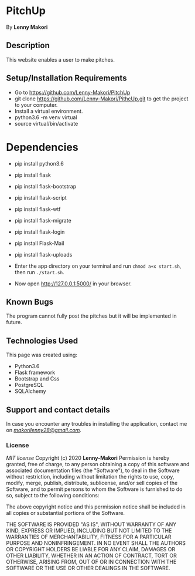 # PitchUp

By **Lenny Makori**

## Description
This website enables a user to make pitches.

## Setup/Installation Requirements
* Go to https://github.com/Lenny-Makori/PitchUp
* git clone https://github.com/Lenny-Makori/PithcUp.git to get the project to your computer.
* Install a virtual environment.
* python3.6 -m venv virtual
* source virtual/bin/activate
# Dependencies
* pip install python3.6
* pip install flask
* pip install flask-bootstrap
* pip install flask-script
* pip install flask-wtf
* pip install flask-migrate
* pip install flask-login
* pip install Flask-Mail
* pip install flask-uploads

* Enter the app directory on your terminal and run `chmod a+x start.sh`, then run `./start.sh`.
* Now open http://127.0.0.1:5000/ in your browser.
## Known Bugs
The program cannot fully post the pitches but it will be implemented in future.



## Technologies Used
This page was created using: 
* Python3.6
* Flask framework
* Bootstrap and Css
* PostgreSQL
* SQLAlchemy

## Support and contact details
In case you encounter any  troubles in installing the application, contact me on *makorilenny28@gmail.com*.


### License
*MIT license*
Copyright (c) 2020 **Lenny-Makori**
Permission is hereby granted, free of charge, to any person obtaining a copy of this software and associated documentation files (the "Software"), to deal in the Software without restriction, including without limitation the rights to use, copy, modify, merge, publish, distribute, sublicense, and/or sell copies of the Software, and to permit persons to whom the Software is furnished to do so, subject to the following conditions:

The above copyright notice and this permission notice shall be included in all copies or substantial portions of the Software.

THE SOFTWARE IS PROVIDED "AS IS", WITHOUT WARRANTY OF ANY KIND, EXPRESS OR IMPLIED, INCLUDING BUT NOT LIMITED TO THE WARRANTIES OF MERCHANTABILITY, FITNESS FOR A PARTICULAR PURPOSE AND NONINFRINGEMENT. IN NO EVENT SHALL THE AUTHORS OR COPYRIGHT HOLDERS BE LIABLE FOR ANY CLAIM, DAMAGES OR OTHER LIABILITY, WHETHER IN AN ACTION OF CONTRACT, TORT OR OTHERWISE, ARISING FROM, OUT OF OR IN CONNECTION WITH THE SOFTWARE OR THE USE OR OTHER DEALINGS IN THE SOFTWARE.